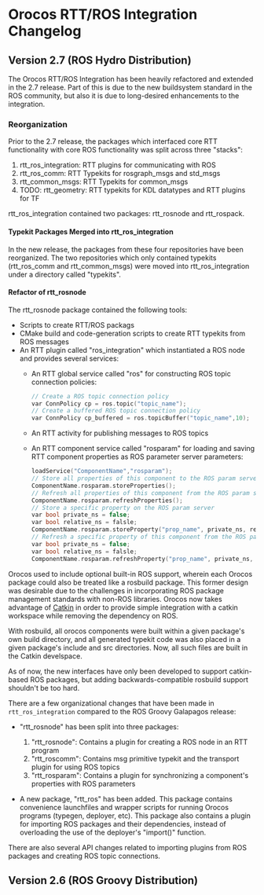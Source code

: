 # Orocos RTT/ROS Integration Changelog

## Version 2.7 (ROS Hydro Distribution)

The Orocos RTT/ROS Integration has been heavily refactored and extended in the
2.7 release. Part of this is due to the new buildsystem standard in the ROS
community, but also it is due to long-desired enhancements to the integration.

### Reorganization

Prior to the 2.7 release, the packages which interfaced core RTT functionality
with core ROS functionality was split across three "stacks":

 1. rtt_ros_integration: RTT plugins for communicating with ROS
 2. rtt_ros_comm: RTT Typekits for rosgraph_msgs and std_msgs
 3. rtt_common_msgs: RTT Typekits for common_msgs
 4. TODO: rtt_geometry: RTT typekits for KDL datatypes and RTT plugins for TF

rtt_ros_integration contained two packages: rtt_rosnode and rtt_rospack.

#### Typekit Packages Merged into rtt_ros_integration

In the new release, the packages from these four repositories have been
reorganized. The two repositories which only contained typekits (rtt_ros_comm
and rtt_common_msgs) were moved into rtt_ros_integration under a directory
called "typekits". 

#### Refactor of rtt_rosnode

The rtt_rosnode package contained the following tools:

* Scripts to create RTT/ROS packags
* CMake build and code-generation scripts to create RTT typekits from ROS
messages
* An RTT plugin called "ros_integration" which instantiated a ROS node and
  provides several services:
  * An RTT global service called "ros" for constructing ROS topic connection policies:
  
    ```cpp 
    // Create a ROS topic connection policy
    var ConnPolicy cp = ros.topic("topic_name");
    // Create a buffered ROS topic connection policy
    var ConnPolicy cp_buffered = ros.topicBuffer("topic_name",10);
    ```

  * An RTT activity for publishing messages to ROS topics
  * An RTT component service called "rosparam" for loading and saving RTT
    component properties as ROS parameter server parameters:

    ```cpp
    loadService("ComponentName","rosparam");
    // Store all properties of this component to the ROS param server
    ComponentName.rosparam.storeProperties();
    // Refresh all properties of this component from the ROS param server
    ComponentName.rosparam.refreshProperties();
    // Store a specific property on the ROS param server
    var bool private_ns = false;
    var bool relative_ns = falsle;
    ComponentName.rosparam.storeProperty("prop_name", private_ns, relative_ns)
    // Refresh a specific property of this component from the ROS param server
    var bool private_ns = false;
    var bool relative_ns = falsle;
    ComponentName.rosparam.refreshProperty("prop_name", private_ns, relative_ns)
    ```
 
Orocos used to include optional built-in ROS support, wherein each Orocos
package could also be treated like a rosbuild package. This former design was
desirable due to the challenges in incorporating ROS package management
standards with non-ROS libraries. Orocos now takes advantage of
[Catkin](http://www.ros.org/wiki/catkin) in order to provide simple integration
with a catkin workspace while removing the dependency on ROS.

With rosbuild, all orocos components were built within a given package's own
build directory, and all generated typekit code was also placed in a given
package's include and src directories. Now, all such files are built in the
Catkin develspace.

As of now, the new interfaces have only been developed to support catkin-based
ROS packages, but adding backwards-compatible rosbuild support shouldn't be too hard.

There are a few organizational changes that have been made in
`rtt_ros_integration` compared to the ROS Groovy Galapagos release:

 * "rtt_rosnode" has been split into three packages: 
   1. "rtt_rosnode": Contains a plugin for creating a ROS node in an RTT program
   2. "rtt_roscomm": Contains msg primitive typekit and the transport plugin for using ROS topics
   3. "rtt_rosparam": Contains a plugin for synchronizing a component's properties with ROS parameters

 * A new package, "rtt_ros" has been added. This package contains convenience 
   launchfiles and wrapper scripts for running Orocos programs (typegen, 
   deployer, etc). This package also contains a plugin for importing ROS 
   packages and their dependencies, instead of overloading the use of the 
   deployer's "import()" function. 

There are also several API changes related to importing plugins from ROS 
packages and creating ROS topic connections.

## Version 2.6 (ROS Groovy Distribution)

